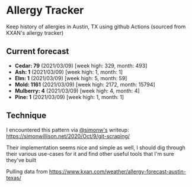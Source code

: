 # Allergy Tracker

Keep history of allergies in Austin, TX using github Actions (sourced from KXAN's allergy tracker)

## Current forecast
<!-- INJECT FORECAST -->
- **Cedar: 79** (2021/03/09)  [week high: 329, month: 493]
- **Ash: 1** (2021/03/09)  [week high: 1, month: 1]
- **Elm: 1** (2021/03/09)  [week high: 5, month: 59]
- **Mold: 1161** (2021/03/09)  [week high: 2172, month: 15794]
- **Mulberry: 4** (2021/03/09)  [week high: 4, month: 4]
- **Pine: 1** (2021/03/09)  [week high: 1, month: 1]
<!-- END INJECT FORECAST -->

## Technique

I encountered this pattern via [@simonw's](https://github.com/simonw) writeup: https://simonwillison.net/2020/Oct/9/git-scraping/

Their implementation seems nice and simple as well, I should dig through their various use-cases for it and find other useful tools that I'm sure they've built

Pulling data from https://www.kxan.com/weather/allergy-forecast-austin-texas/
